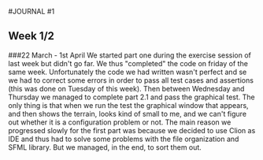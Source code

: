 #JOURNAL #1

## Week 1/2
###22 March - 1st April
We started part one during the exercise session of last
week but didn't go far. We thus "completed" the code on 
friday of the same week. Unfortunately the code we had written
wasn't perfect and se we had to correct some errors in order to
pass all test cases and assertions (this was done on Tuesday
of this week). Then between Wednesday and Thursday we managed to
complete part 2.1 and pass the graphical test. The only thing is 
that when we run the test the graphical window that appears,
and then shows the terrain, looks kind of small to me, and we can't
figure out whether it is a configuration problem or not.
The main reason we progressed slowly for the first part was because we
decided to use Clion as IDE and thus had to solve some problems with the file
organization and SFML library. But we managed, in the end, to sort them out.